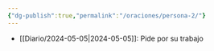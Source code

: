 ```yaml
---
{"dg-publish":true,"permalink":"/oraciones/persona-2/"}
---
```



- [[Diario/2024-05-05\|2024-05-05]]: Pide por su trabajo